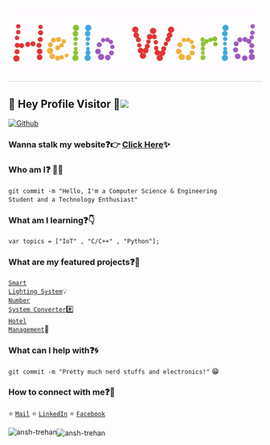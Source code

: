 <p align="center">
  <img src="https://github.com/ansh-trehan/ansh-trehan/blob/master/readme.gif">
</p>
 
## :rainbow: Hey Profile Visitor :eyes:<img src="https://raw.githubusercontent.com/iampavangandhi/iampavangandhi/master/gifs/Hi.gif" width="30px">
[![Github](https://img.shields.io/github/last-commit/Ansh-Trehan/Ansh-Trehan)](https://github.com/Ansh-Trehan)

### Wanna stalk my website:question::point_right: [Click Here](https://ansh-trehan.github.io/):sparkles:

### Who am I:question: :technologist:
<code>git commit -m "Hello, I'm a Computer Science & Engineering Student and a Technology Enthusiast"</code>
  
### What am I learning:question::point_down:	
<code>var topics = ["IoT" , "C/C++" , "Python"];</code>

### What are my featured projects:question::rocket:
<code>[Smart Lighting System](https://github.com/ansh-trehan/Smart-Lighting-System)</code>:bulb:     
<code>[Number System Converter](https://github.com/ansh-trehan/Number-System-Converter)</code>:hash:  
<code>[Hotel Management](https://github.com/ansh-trehan/Hotel-Management-System)</code>:hotel:     

### What can I help with:question::cyclone:
<code>git commit -m "Pretty much nerd stuffs and electronics!"</code> :grin:

### How to connect with me:question::email:
:star: <code>[Mail](mailto:anshtrehan@gmail.com)</code>
:star: <code>[LinkedIn](https://www.linkedin.com/in/ansh-trehan/)</code>
:star: <code>[Facebook](https://www.facebook.com/AnshTrehan011)</code>

<img align="left" src="https://github-readme-stats.vercel.app/api/top-langs/?username=ansh-trehan&layout=compact&hide=html&theme=radical" alt="ansh-trehan" />

<img align="center" src="https://github-readme-stats.vercel.app/api?username=ansh-trehan&show_icons=true&theme=radical" alt="ansh-trehan" />
